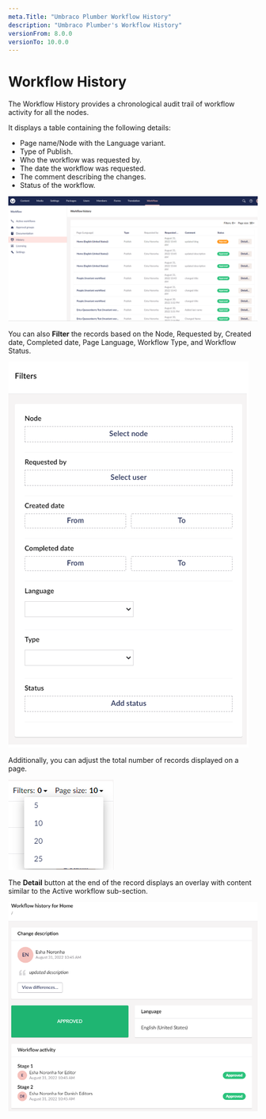 ```yaml
---
meta.Title: "Umbraco Plumber Workflow History"
description: "Umbraco Plumber's Workflow History"
versionFrom: 8.0.0
versionTo: 10.0.0
---
```


# Workflow History

The Workflow History provides a chronological audit trail of workflow activity for all the nodes.

It displays a table containing the following details:

- Page name/Node with the Language variant.
- Type of Publish.
- Who the workflow was requested by.
- The date the workflow was requested.
- The comment describing the changes.
- Status of the workflow.

![Workflow history](images/workflow-history.png)

You can also **Filter** the records based on the Node, Requested by, Created date, Completed date, Page Language, Workflow Type, and Workflow Status.

![Workflow history Filters](images/history-filter.png)

Additionally, you can adjust the total number of records displayed on a page.

![Workflow history PageSize](images/history-pagesize.png)

The **Detail** button at the end of the record displays an overlay with content similar to the Active workflow sub-section.

![Details overlay](images/history-detail-button.png)
